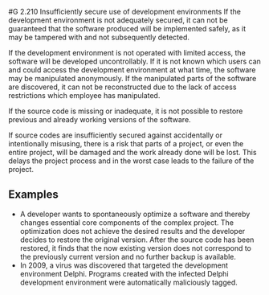 #G 2.210 Insufficiently secure use of development environments
If the development environment is not adequately secured, it can not be guaranteed that the software produced will be implemented safely, as it may be tampered with and not subsequently detected.

If the development environment is not operated with limited access, the software will be developed uncontrollably. If it is not known which users can and could access the development environment at what time, the software may be manipulated anonymously. If the manipulated parts of the software are discovered, it can not be reconstructed due to the lack of access restrictions which employee has manipulated.

If the source code is missing or inadequate, it is not possible to restore previous and already working versions of the software.

If source codes are insufficiently secured against accidentally or intentionally misusing, there is a risk that parts of a project, or even the entire project, will be damaged and the work already done will be lost. This delays the project process and in the worst case leads to the failure of the project.



## Examples 
* A developer wants to spontaneously optimize a software and thereby changes essential core components of the complex project. The optimization does not achieve the desired results and the developer decides to restore the original version. After the source code has been restored, it finds that the now existing version does not correspond to the previously current version and no further backup is available.
* In 2009, a virus was discovered that targeted the development environment Delphi. Programs created with the infected Delphi development environment were automatically maliciously tagged.




